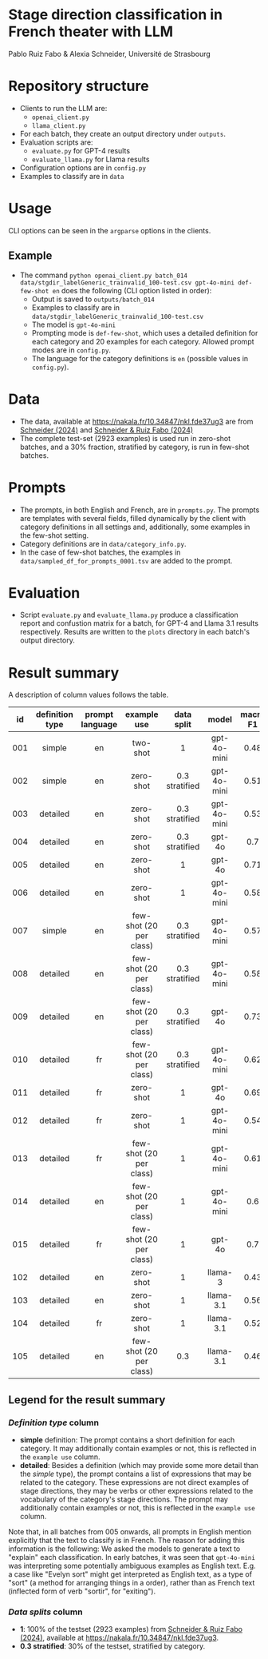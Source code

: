# Stage direction classification in French theater with LLM
Pablo Ruiz Fabo & Alexia Schneider, Université de Strasbourg
# Repository structure

- Clients to run the LLM are:
  - `openai_client.py`
  - `llama_client.py`
- For each batch, they create an output directory under `outputs`.
- Evaluation scripts are:
  - `evaluate.py` for GPT-4 results
  - `evaluate_llama.py` for Llama results
- Configuration options are in `config.py`
- Examples to classify are in `data`

# Usage

CLI options can be seen in the `argparse` options in the clients.

## Example
- The command `python openai_client.py batch_014 data/stgdir_labelGeneric_trainvalid_100-test.csv gpt-4o-mini def-few-shot en` does the following (CLI option listed in order):
  - Output is saved to `outputs/batch_014`
  - Examples to classify are in `data/stgdir_labelGeneric_trainvalid_100-test.csv`
  - The model is `gpt-4o-mini`
  - Prompting mode is `def-few-shot`, which uses a detailed definition for each category and 20 examples for each category. Allowed prompt modes are in `config.py`.
  - The language for the category definitions is `en` (possible values in `config.py`).

# Data

- The data, available at https://nakala.fr/10.34847/nkl.fde37ug3 are from [Schneider (2024)](https://nakala.fr/10.34847/nkl.3ecb73zp) and [Schneider & Ruiz Fabo (2024)](https://aclanthology.org/2024.latechclfl-1.28/)
- The complete test-set (2923 examples) is used run in zero-shot batches, and a 30% fraction, stratified by category, is run in few-shot batches.

# Prompts
- The prompts, in both English and French, are in `prompts.py`. The prompts are templates with several fields, filled dynamically by the client with category definitions in all settings and, additionally, some examples in the few-shot setting.
- Category definitions are in `data/category_info.py`.
- In the case of few-shot batches, the examples in `data/sampled_df_for_prompts_0001.tsv` are added to the prompt.

# Evaluation

- Script `evaluate.py` and `evaluate_llama.py` produce a classification report and confustion matrix for a batch, for GPT-4 and Llama 3.1 results respectively. Results are written to the `plots` directory in each batch's output directory.

# Result summary

A description of column values follows the table.

|id | definition type  | prompt language  |       example use        |   data split    |    model     | macro F1  | weighted F1  |  acc  |
|----|:----------------:|:----------------:|:------------------------:|:---------------:|:------------:|:---------:|:------------:|:-----:|
|001 |      simple      |        en        |         two-shot         |        1        | gpt-4o-mini  |   0.48    |     0.53     | 0.52  |
|002 |      simple      |        en        |        zero-shot         | 0.3 stratified  | gpt-4o-mini  |   0.51    |     0.57     | 0.57  |
|003 |     detailed     |        en        |        zero-shot         | 0.3 stratified  | gpt-4o-mini  |   0.53    |     0.59     | 0.57  |
|004 |     detailed     |        en        |        zero-shot         | 0.3 stratified  |    gpt-4o    |    0.7    |     0.73     | 0.72  |
|005 |     detailed     |        en        |        zero-shot         |        1        |    gpt-4o    |   0.71    |     0.74     | 0.73  |
|006 |     detailed     |        en        |        zero-shot         |        1        | gpt-4o-mini  |   0.58    |     0.64     | 0.61  |
|007 |      simple      |        en        | few-shot (20 per class)  | 0.3 stratified  | gpt-4o-mini  |   0.57    |     0.64     | 0.63  |
|008 |     detailed     |        en        | few-shot (20 per class)  | 0.3 stratified  | gpt-4o-mini  |   0.58    |     0.65     | 0.67  |
|009 |     detailed     |        en        | few-shot (20 per class)  | 0.3 stratified  |    gpt-4o    |   0.73    |     0.79     | 0.78  |
|010 |     detailed     |        fr        | few-shot (20 per class)  | 0.3 stratified  | gpt-4o-mini  |   0.62    |     0.7      | 0.69  |
|011 |     detailed     |        fr        |        zero-shot         |        1        |    gpt-4o    |   0.69    |     0.72     | 0.71  |
|012 |     detailed     |        fr        |        zero-shot         |        1        | gpt-4o-mini  |   0.54    |     0.59     | 0.57  |
|013 |     detailed     |        fr        | few-shot (20 per class)  |        1        | gpt-4o-mini  |   0.61    |     0.68     | 0.67  |
|014 |     detailed     |        en        | few-shot (20 per class)  |        1        | gpt-4o-mini  |    0.6    |     0.67     | 0.67  |
|015 |     detailed     |        fr        | few-shot (20 per class)  |        1        |    gpt-4o    |    0.7    |     0.75     | 0.75  |
|102 |     detailed     |        en        |        zero-shot         |        1        |   llama-3    |   0.43    |     0.52     | 0.49  |
|103 |     detailed     |        en        |        zero-shot         |        1        |  llama-3.1   |   0.56    |     0.63     | 0.61  |
|104 |     detailed     |        fr        |        zero-shot         |        1        |  llama-3.1   |   0.52    |     0.6      | 0.62  |
|105 |     detailed     |        en        | few-shot (20 per class)  |       0.3       |  llama-3.1   |   0.46    |     0.5      | 0.51  |


## Legend for the result summary

### *Definition type* column

- **simple** definition: The prompt contains a short definition for each category. It may additionally contain examples or not, this is reflected in the `example use` column. 
- **detailed**: Besides a definition (which may provide some more detail than the *simple* type), the prompt contains a list of expressions that may be related to the category. These expressions are not direct examples of stage directions, they may be verbs or other expressions related to the vocabulary of the category's stage directions. The prompt may additionally contain examples or not, this is reflected in the `example use` column.

Note that, in all batches from 005 onwards, all prompts in English mention explicitly that the text to classify is in French. The reason for adding this information is the following: We asked the models to generate a text to "explain" each classification. In early batches, it was seen that `gpt-4o-mini` was interpreting some potentially ambiguous examples as English text. E.g. a case like "Evelyn sort" might get interpreted as English text, as a type of "sort" (a method for arranging things in a order), rather than as French text (inflected form of verb "sortir", for "exiting").

### *Data splits* column

- **1**: 100% of the testset (2923 examples) from [Schneider & Ruiz Fabo (2024)](https://aclanthology.org/2024.latechclfl-1.28/), available at https://nakala.fr/10.34847/nkl.fde37ug3.
- **0.3 stratified**: 30% of the testset, stratified by category.

